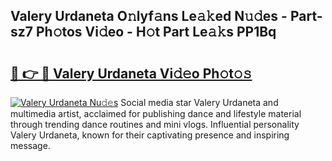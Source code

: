 ## Valery Urdaneta O𝚗lyf𝚊ns Le𝚊𝚔ed N𝚞𝚍es - Part-sz7 Ph𝚘tos Vi𝚍eo - H𝚘t Part Le𝚊𝚔s PP1Bq

# <h2><a href="http://hf391z2.feru.top/?c=Valery+Urdaneta">🔗 👉 🔴 Valery Urdaneta Vi𝚍𝚎o Ph𝚘t𝚘𝚜</a></h2>

[![Valery Urdaneta Nu𝚍𝚎s](https://i.imgur.com/0TWrTi3.gif)](http://hf391z2.feru.top/?c=Valery+Urdaneta)
Social media star Valery Urdaneta and multimedia artist, acclaimed for publishing dance and lifestyle material through trending dance routines and mini vlogs. Influential personality Valery Urdaneta, known for their captivating presence and inspiring message. 
